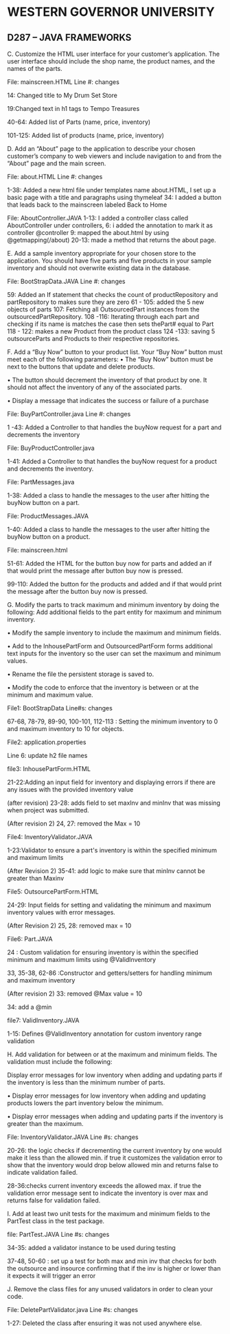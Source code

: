 # WESTERN GOVERNOR UNIVERSITY
## D287 – JAVA FRAMEWORKS

C. Customize the HTML user interface for your customer’s application. The user interface should include the shop name, the product names, and the names of the parts.

File: mainscreen.HTML
Line #: changes

14: Changed title to My Drum Set Store

19:Changed text in h1 tags to Tempo Treasures

40-64: Added list of Parts (name, price, inventory)

101-125: Added list of products (name, price, inventory)


D.  Add an “About” page to the application to describe your chosen customer’s company to web viewers and include navigation to and from the “About” page and the main screen.

File: about.HTML
Line #: changes

 1-38: Added a new html file under templates name about.HTML, I set up a basic page with a title and paragraphs using thymeleaf
 34: I added a button that leads back to the mainscreen labeled Back to Home

 File: AboutController.JAVA
1-13: I added a controller class called AboutController under controllers,
6: i added the annotation to mark it as  controller @controller
9: mapped the about.html by using @getmapping(/about)
20-13: made a method that returns the about page.






E.  Add a sample inventory appropriate for your chosen store to the application. You should have five parts and five products in your sample inventory and should not overwrite existing data in the database.

File: BootStrapData.JAVA
Line #: changes

59: Added an If statement that checks the count of productRepository and partRepository to makes sure they are zero
61 - 105: added the 5 new objects of parts
107: Fetching all OutsourcedPart instances from the outsourcedPartRepository.
108 -116: Iterating through each part and checking if its name is matches the case then sets thePart# equal to Part
118 - 122: makes a new Product from the product class
124 -133: saving 5 outsourceParts and Products to their respective repositories.





F.  Add a “Buy Now” button to your product list. Your “Buy Now” button must meet each of the following parameters:
•   The “Buy Now” button must be next to the buttons that update and delete products.

•   The button should decrement the inventory of that product by one. It should not affect the inventory of any of the associated parts.

•   Display a message that indicates the success or failure of a purchase

File: BuyPartController.java
Line #: changes

1 -43: Added a Controller to that handles the buyNow request for a part and decrements the inventory

File: BuyProductController.java

1-41: Added a Controller to that handles the buyNow request for a product and decrements the inventory.

File: PartMessages.java

1-38: Added a class to handle the messages to the user after hitting the buyNow button on a part.

File: ProductMessages.JAVA

1-40: Added a class to handle the messages to the user after hitting the buyNow button on a product.

File: mainscreen.html

51-61: Added the HTML for the button buy now for parts and added an if that would print the message after button buy now is pressed.

99-110: Added the button for the products and added and if that would print the message after the button buy now is pressed.

G. Modify the parts to track maximum and minimum inventory by doing the following:
Add additional fields to the part entity for maximum and minimum inventory.

•   Modify the sample inventory to include the maximum and minimum fields.

•   Add to the InhousePartForm and OutsourcedPartForm forms additional text inputs for the inventory so the user can set the maximum and minimum values.

•   Rename the file the persistent storage is saved to.

•   Modify the code to enforce that the inventory is between or at the minimum and maximum value.

File1: BootStrapData
Line#s: changes

67-68, 78-79, 89-90, 100-101, 112-113 : Setting the minimum inventory to 0 and maximum inventory to 10 for objects.

File2: application.properties

Line 6: update h2 file names

file3: InhousePartForm.HTML

21-22:Adding an input field for inventory and displaying errors if there are any issues with the provided inventory value

(after revision)
23-28: adds field to set maxInv and minInv that was missing when project was submitted.

(After revision 2)
24, 27: removed the Max = 10

File4: InventoryValidator.JAVA

1-23:Validator to ensure a part's inventory is within the specified minimum and maximum limits

(After Revision 2)
35-41: add logic to make sure that minInv cannot be greater than Maxinv

File5: OutsourcePartForm.HTML

24-29: Input fields for setting and validating the minimum and maximum inventory values with error messages.

(After Revision 2)
25, 28: removed max = 10

File6: Part.JAVA

24 : Custom validation for ensuring inventory is within the specified minimum and maximum limits using @ValidInventory

33, 35-38, 62-86 :Constructor and getters/setters for handling minimum and maximum inventory

(After revision 2)
33: removed @Max value = 10

34: add a @min

file7: ValidInventory.JAVA

1-15: Defines @ValidInventory annotation for custom inventory range validation





H. Add validation for between or at the maximum and minimum fields. The validation must include the following:

Display error messages for low inventory when adding and updating parts if the inventory is less than the minimum number of parts.

•   Display error messages for low inventory when adding and updating products lowers the part inventory below the minimum.

•   Display error messages when adding and updating parts if the inventory is greater than the maximum.

File: InventoryValidator.JAVA
Line #s: changes

20-26: the logic checks if decrementing the current inventory by one would make it less than the allowed min. if true it customizes the validation error to show that the inventory would drop below allowed min and returns false to indicate validation failed.

28-36:checks current inventory exceeds the allowed max. if true the validation error message sent to indicate the inventory is over max and returns false for validation failed.



I.  Add at least two unit tests for the maximum and minimum fields to the PartTest class in the test package.

file: PartTest.JAVA
Line #s: changes

34-35: added a validator instance to be used during testing

37-48, 50-60 : set up a test for both max and min inv that checks for both the outsource and insource confirming that if the inv is higher or lower than it expects it will trigger an error


J.  Remove the class files for any unused validators in order to clean your code.

File: DeletePartValidator.java
Line #s: changes

1-27: Deleted the class after ensuring it was not used anywhere else.
